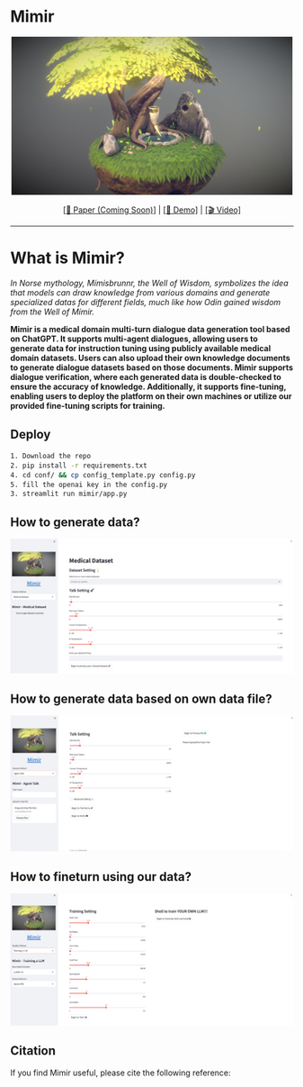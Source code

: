 # Mimir
<p align="center">
<img width="500px" alt="Project Baize" src="assets/logo.jpg">
</p>
<p align="center"><a href="">[📄 Paper (Coming Soon)]</a> | <a href="http://54.175.116.207:8501/">[🤗 Demo]</a> | <a href="https://youtu.be/8ZbfMFxMi8w">[🎬 Video]</a> </p>
<hr>

# What is Mimir?
*In Norse mythology, Mímisbrunnr, the Well of Wisdom, symbolizes the idea that models can draw knowledge from various domains and generate specialized datas for different fields, much like how Odin gained wisdom from the Well of Mímir.*

**Mimir is a medical domain multi-turn dialogue data generation tool based on ChatGPT. It supports multi-agent dialogues, allowing users to generate data for instruction tuning using publicly available medical domain datasets. Users can also upload their own knowledge documents to generate dialogue datasets based on those documents. Mimir supports dialogue verification, where each generated data is double-checked to ensure the accuracy of knowledge. Additionally, it supports fine-tuning, enabling users to deploy the platform on their own machines or utilize our provided fine-tuning scripts for training.**

## Deploy

```bash
1. Download the repo
2. pip install -r requirements.txt
4. cd conf/ && cp config_template.py config.py
5. fill the openai key in the config.py
3. streamlit run mimir/app.py
```

## How to generate data?

<p align="center">
  <img src="assets/datadownload.png" width="800"/>
</p>

## How to generate data based on own data file?

<p align="center">
  <img src="assets/agent.png" width="800"/>
</p>

## How to fineturn using our data?

<p align="center">
  <img src="assets/train.png" width="800"/>
</p>

## Citation
If you find Mimir useful, please cite the following reference:
```bibtex

```

